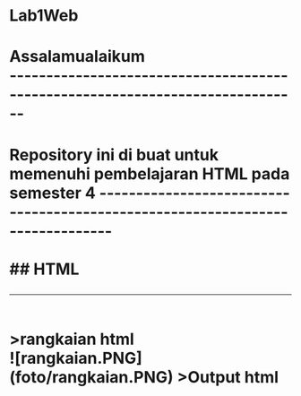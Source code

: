 # Lab1Web
<h1>Assalamualaikum
<br>
------------------------------------------------------------------------------
<h1> Repository ini di buat untuk memenuhi pembelajaran HTML pada semester 4 
------------------------------------------------------------------------------
<br>
<br>
## HTML
<hr><br>
 >rangkaian html
<br>
![rangkaian.PNG](foto/rangkaian.PNG)
 >Output html
<br>

